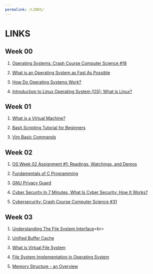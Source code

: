 ```yaml
---
permalink: /LINKS/
---
```


# LINKS

## Week 00

1. [Operating Systems: Crash Course Computer Science #18](https://www.youtube.com/watch?v=26QPDBe-NB8)<br>

2. [What is an Operating System as Fast As Possible](https://www.youtube.com/watch?v=pVzRTmdd9j0)<br>

3. [How Do Operating Systems Work?](https://www.youtube.com/watch?v=GjNp0bBrjmU)<br>

4. [Introduction to Linux Operating System (OS): What is Linux?](https://www.guru99.com/introduction-linux.html)<br>

## Week 01

1. [What is a Virtual Machine?](https://blog.stackpath.com/virtual-machine/)<br>

2. [Bash Scripting Tutorial for Beginners](https://linuxconfig.org/bash-scripting-tutorial-for-beginners)<br>

3. [Vim Basic Commands](https://vim.rtorr.com/)

## Week 02
1. [OS Week 02 Assignment #1: Readings, Watchings, and Demos](https://osp4diss.vlsm.org/W01-03.html)<br>

2. [Fundamentals of C Programming](https://www.researchgate.net/publication/342640273_Fundamentals_of_C_Programming)<br>

3. [GNU Privacy Guard](https://lms.onnocenter.or.id/wiki/index.php/GNU_Privacy_Guard)<br>

4. [Cyber Security In 7 Minutes, What Is Cyber Security: How It Works?](https://www.youtube.com/watch?v=inWWhr5tnEA)<br>

5. [Cybersecurity: Crash Course Computer Science #31](https://www.youtube.com/watch?v=bPVaOlJ6ln0)<br>

## Week 03
1. [Understanding The File System Interface](https://root.cern.ch/TaligentDocs/TaligentOnline/DocumentRoot/1.0/Docs/books/OS/OS_67.html#:~:text=The%20file%20system%20interface%20enables,protocol%20for%20file%20system%20entities.)<br>

2. [Unified Buffer Cache](http://www.mallorn.com/People/lindsey/test/c0504.htm)<br>

3. [What is Virtual File System](https://www.techtarget.com/searchitoperations/definition/virtual)<br>

4. [File System Implementation in Operating System](https://www.geeksforgeeks.org/file-system-implementation-in-operating-system/)<br>

5. [Memory Structure - an Overview](https://www.sciencedirect.com/topics/computer-science/memory-structure)<br>
